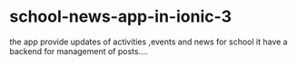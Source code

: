 # school-news-app-in-ionic-3
the app provide updates of activities ,events and news for school it have a backend for management of posts....
